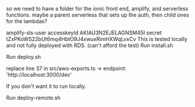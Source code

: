 so we need to have a folder for the ionic front end, amplify, and serverless functions. maybe a parent serverless that sets up the auth, then child ones for the lambdas?

amplify-sls-user
accesskeyId AKIAU3N2EJELAGNSM45I
secret tZxPKoWS22bUt6mq4HbtO9J4xwuxRimHXWqLvxCv
This is tested locally and not fully deployed with RDS. (can't afford the test)
Run install.sh

Run deploy.sh

replace line 37 in src/aws-exports.ts -> endpoint: 'http://localhost:3000/dev'

If you don't want it to run locally.

Run deploy-remote.sh
